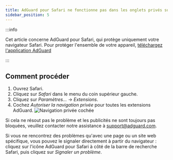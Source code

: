 ```yaml
---
title: AdGuard pour Safari ne fonctionne pas dans les onglets privés sur macOS Sonoma
sidebar_position: 5
---
```


:::info

Cet article concerne AdGuard pour Safari, qui protège uniquement votre navigateur Safari. Pour protéger l'ensemble de votre appareil, [téléchargez l'application AdGuard](https://agrd.io/download-kb-adblock)

:::

## Comment procéder

1. Ouvrez Safari.
2. Cliquez sur _Safari_ dans le menu du coin supérieur gauche.
3. Cliquez sur _Paramètres…_ → _Extensions_.
4. Cochez _Autoriser la navigation privée_ pour toutes les extensions AdGuard.
 ![Navigation privée cochée](https://cdn.adtidy.org/content/Kb/ad_blocker/safari/adg-safari-sonoma-private.png)

Si cela ne résout pas le problème et les publicités ne sont toujours pas bloquées, veuillez contacter notre assistance à support@adguard.com.

Si vous ne rencontrez des problèmes qu'avec une page ou un site web spécifique, vous pouvez le signaler directement à partir du navigateur : cliquez sur l'icône AdGuard pour Safari à côté de la barre de recherche Safari, puis cliquez sur _Signaler un problème_.
